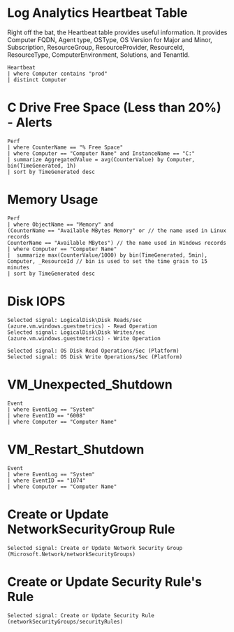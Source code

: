 # Log Analytics Heartbeat Table

Right off the bat, the Heartbeat table provides useful information. It provides Computer FQDN, Agent type, OSType, OS Version for Major and Minor, Subscription, ResourceGroup, ResourceProvider, ResourceId, ResourceType, ComputerEnvironment, Solutions, and TenantId.

    Heartbeat 
    | where Computer contains "prod" 
    | distinct Computer

# C Drive Free Space (Less than 20%) - Alerts

    Perf
    | where CounterName == "% Free Space"
    | where Computer == "Computer Name" and InstanceName == "C:" 
    | summarize AggregatedValue = avg(CounterValue) by Computer, bin(TimeGenerated, 1h)
    | sort by TimeGenerated desc

# Memory Usage

    Perf
    | where ObjectName == "Memory" and
    (CounterName == "Available MBytes Memory" or // the name used in Linux records
    CounterName == "Available MBytes") // the name used in Windows records
    | where Computer == "Computer Name"
    |  summarize max(CounterValue/1000) by bin(TimeGenerated, 5min), Computer, _ResourceId // bin is used to set the time grain to 15 minutes
    | sort by TimeGenerated desc

# Disk IOPS
    
    Selected signal: LogicalDisk\Disk Reads/sec (azure.vm.windows.guestmetrics) - Read Operation
    Selected signal: LogicalDisk\Disk Writes/sec (azure.vm.windows.guestmetrics) - Write Operation

    Selected signal: OS Disk Read Operations/Sec (Platform)
    Selected signal: OS Disk Write Operations/Sec (Platform)

# VM_Unexpected_Shutdown

    Event
    | where EventLog == "System"
    | where EventID == "6008"
    | where Computer == "Computer Name"

# VM_Restart_Shutdown

    Event
    | where EventLog == "System"
    | where EventID == "1074"
    | where Computer == "Computer Name"

# Create or Update NetworkSecurityGroup Rule

    Selected signal: Create or Update Network Security Group (Microsoft.Network/networkSecurityGroups) 

# Create or Update Security Rule's Rule

    Selected signal: Create or Update Security Rule (networkSecurityGroups/securityRules)








